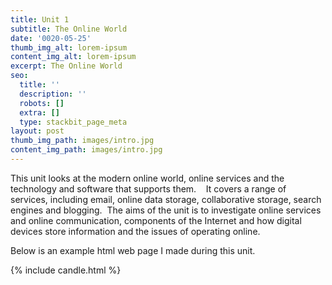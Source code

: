 ```yaml
---
title: Unit 1
subtitle: The Online World
date: '0020-05-25'
thumb_img_alt: lorem-ipsum
content_img_alt: lorem-ipsum
excerpt: The Online World
seo:
  title: ''
  description: ''
  robots: []
  extra: []
  type: stackbit_page_meta
layout: post
thumb_img_path: images/intro.jpg
content_img_path: images/intro.jpg
---
```

This unit looks at the modern online world, online services and the technology and software that supports them.    It covers a range of services, including email, online data storage, collaborative storage, search engines and blogging.  The aims of the unit is to investigate online services and online communication, components of the Internet and how digital devices store information and the issues of operating online.



Below is an example html web page I made during this unit. 

{% include candle.html %}

